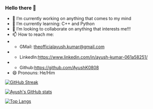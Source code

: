 ### Hello there 👋


<!--
**AyushK0808/AyushK0808** is a ✨ _special_ ✨ repository because its `README.md` (this file) appears on your GitHub profile.

Here are some ideas to get you started:

- 🔭 I’m currently working on anything that comes to my mind
- 🌱 I’m currently learning C++ and Python
- 👯 I’m looking to collaborate on anything that interests me!!!
- 📫 How to reach me: GMail: theofficialayush.kumar@gmail.com
                      Lin
- 😄 Pronouns: He/Him
- ⚡ Fun fact: ...
-->

- 🔭 I’m currently working on anything that comes to my mind
- 🌱 I’m currently learning: C++ and Python
- 👯 I’m looking to collaborate on anything that interests me!!!
- 📫 How to reach me:    
- - GMail: theofficialayush.kumar@gmail.com
- - LinkedIn:https://www.linkedin.com/in/ayush-kumar-061a58251/
- - Github:https://github.com/AyushK0808
- 😄 Pronouns: He/Him

[![GitHub Streak](https://streak-stats.demolab.com/?user=AyushK0808&theme=gotham)](https://git.io/streak-stats)

[![Ayush's GitHub stats](https://github-readme-stats.vercel.app/api?username=AyushK0808&theme=gotham)](https://github.com/anuraghazra/github-readme-stats)

[![Top Langs](https://github-readme-stats.vercel.app/api/top-langs/?username=AyushK0808&theme=gotham&layout=compact)](https://github.com/anuraghazra/github-readme-stats)
